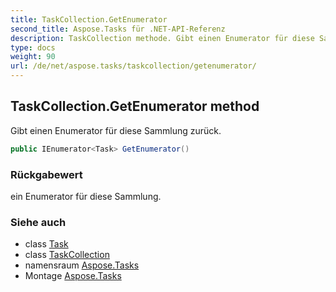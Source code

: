 ```yaml
---
title: TaskCollection.GetEnumerator
second_title: Aspose.Tasks für .NET-API-Referenz
description: TaskCollection methode. Gibt einen Enumerator für diese Sammlung zurück.
type: docs
weight: 90
url: /de/net/aspose.tasks/taskcollection/getenumerator/
---
```

## TaskCollection.GetEnumerator method

Gibt einen Enumerator für diese Sammlung zurück.

```csharp
public IEnumerator<Task> GetEnumerator()
```

### Rückgabewert

ein Enumerator für diese Sammlung.

### Siehe auch

* class [Task](../../task/)
* class [TaskCollection](../)
* namensraum [Aspose.Tasks](../../taskcollection/)
* Montage [Aspose.Tasks](../../../)


